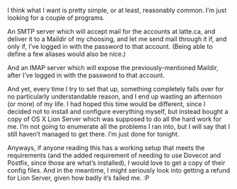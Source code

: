 <!--
.. title: Adventures in Mail Servers (or, how I wasted my Sunday afternoon)
.. date: 2012-03-25 21:52:11
.. author: Blake Winton
.. tags: email, postbox, dovecot, osx, server, wtf, fml
-->

I think what I want is pretty simple, or at least, reasonably common.
I’m just looking for a couple of programs.

An SMTP server which will accept mail for the accounts at latte.ca, and deliver
it to a Maildir of my choosing, and let me send mail through it if, and only if,
I’ve logged in with the password to that account.  (Being able to define a few
aliases would also be nice.)

And an IMAP server which will expose the previously-mentioned Maildir, after
I’ve logged in with the password to that account.

And yet, every time I try to set that up, something completely falls over for no
particularly understandable reason, and I end up wasting an afternoon (or more)
of my life.  I had hoped this time would be different, since I decided not to
install and configure everything myself, but instead bought a copy of OS X Lion
Server which was supposed to do all the hard work for me.  I’m not going to
enumerate all the problems I ran into, but I will say that I still haven’t
managed to get there.  I’m just done for tonight.

Anyways, if anyone reading this has a working setup that meets the requirements
(and the added requirement of needing to use Dovecot and Postfix, since those
are what’s installed), I would love to get a copy of their config files.  And in
the meantime, I might seriously look into getting a refund for Lion Server,
given how badly it’s failed me.  :P

